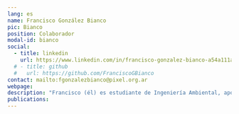 ```yaml
---
lang: es
name: Francisco González Bianco
pic: Bianco
position: Colaborador
modal-id: bianco
social:
  - title: linkedin
    url: https://www.linkedin.com/in/francisco-gonzalez-bianco-a54a111a4/
  # - title: github
  #   url: https://github.com/FranciscoGBianco
contact: mailto:fgonzalezbianco@pixel.org.ar
webpage:
description: "Francisco (él) es estudiante de Ingeniería Ambiental, aporta experiencia técnica en ingeniería ambiental, aprendizaje automático y gestión de datos. Su experiencia incluye el desarrollo de herramientas de monitoreo de código abierto y canales computacionales, con especial énfasis en la calidad de los datos y la confiabilidad de los sistemas para evaluaciones ambientales y cálculos de emisiones. También cuenta con una sólida formación en calidad, gestión y tratamiento de agua y aguas residuales, incluyendo el diseño y la evaluación de sistemas de tratamiento, el cumplimiento normativo y la integración de enfoques basados ​​en datos para mejorar la toma de decisiones en la gestión de recursos hídricos. Actualmente imparte el Curso de Introducción al Aprendizaje Automático en la UNSAM."
publications:
---
```

